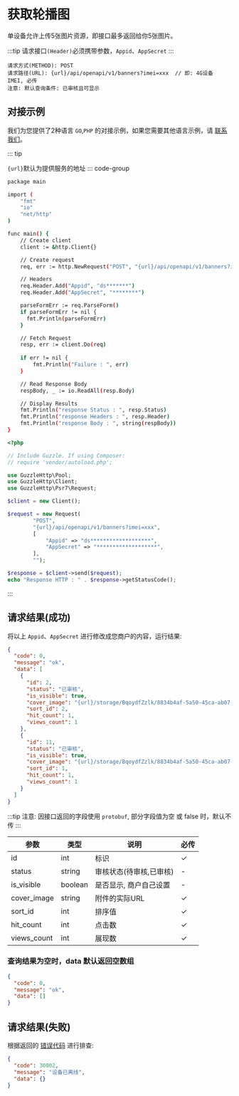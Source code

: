 # 获取轮播图

单设备允许上传5张图片资源，即接口最多返回给你5张图片。

:::tip
请求接口`(Header)`必须携带参数，`Appid`、`AppSecret`
:::

```
请求方式(METHOD): POST
请求路径(URL): {url}/api/openapi/v1/banners?imei=xxx  // 即: 4G设备 IMEI, 必传
注意: 默认查询条件: 已审核且可显示
```

## 对接示例

我们为您提供了2种语言 `GO`,`PHP` 的对接示例，如果您需要其他语言示例，请 [联系我们](support.md)。

::: tip

`{url}`默认为提供服务的地址
::: code-group

```sh [GO]
package main

import (
	"fmt"
	"io"
	"net/http"
)

func main() {
	// Create client
	client := &http.Client{}

	// Create request
	req, err := http.NewRequest("POST", "{url}/api/openapi/v1/banners?imei=xxx", nil)

	// Headers
	req.Header.Add("Appid", "ds*******")
	req.Header.Add("AppSecret", "********")

	parseFormErr := req.ParseForm()
	if parseFormErr != nil {
	  fmt.Println(parseFormErr)    
	}

	// Fetch Request
	resp, err := client.Do(req)
	
	if err != nil {
		fmt.Println("Failure : ", err)
	}

	// Read Response Body
	respBody, _ := io.ReadAll(resp.Body)

	// Display Results
	fmt.Println("response Status : ", resp.Status)
	fmt.Println("response Headers : ", resp.Header)
	fmt.Println("response Body : ", string(respBody))
}
```

```php [PHP]
<?php

// Include Guzzle. If using Composer:
// require 'vendor/autoload.php';

use GuzzleHttp\Pool;
use GuzzleHttp\Client;
use GuzzleHttp\Psr7\Request;

$client = new Client();

$request = new Request(
        "POST",
        "{url}/api/openapi/v1/banners?imei=xxx",
        [
            "Appid" => "ds*******************",
            "AppSecret" => "*******************",
        ],
        "");

$response = $client->send($request);
echo "Response HTTP : " . $response->getStatusCode();
```

:::

## 请求结果(成功)

将以上 `Appid`、`AppSecret` 进行修改成您商户的内容，运行结果:

```json
{
  "code": 0,
  "message": "ok",
  "data": [
    {
      "id": 2,
      "status": "已审核",
      "is_visible": true,
      "cover_image": "{url}/storage/BqoydfZzlk/8834b4af-5a50-45ca-ab07-1b376b2c0160.jpg",
      "sort_id": 2,
      "hit_count": 1,
      "views_count": 1
    },
    {
      "id": 11,
      "status": "已审核",
      "is_visible": true,
      "cover_image": "{url}/storage/BqoydfZzlk/8834b4af-5a50-45ca-ab07-1b376b2c0160.jpg",
      "sort_id": 1,
      "hit_count": 1,
      "views_count": 1
    }
  ]
}
```

:::tip
注意: 因接口返回的字段使用 ``protobuf``, 部分字段值为空 或 false 时，默认不传
:::

| 参数          | 类型      | 说明            | 必传 |
|-------------|---------|---------------|----|
| id          | int     | 标识            | ✓  |
| status      | string  | 审核状态(待审核,已审核) | -  |
| is_visible  | boolean | 是否显示, 商户自己设置  | -  |
| cover_image | string  | 附件的实际URL      | ✓  |
| sort_id     | int     | 排序值           | ✓  |
| hit_count   | int     | 点击数           | ✓  |
| views_count | int     | 展现数           | ✓  |

### 查询结果为空时，data 默认返回空数组

```json
{
  "code": 0,
  "message": "ok",
  "data": []
}
```

## 请求结果(失败)

根据返回的 [错误代码](error_code.md) 进行排查:

```json
{
  "code": 30002,
  "message": "设备已离线",
  "data": {}
}
```